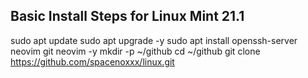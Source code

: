 ## Basic Install Steps for Linux Mint 21.1
sudo apt update 
sudo apt upgrade -y 
sudo apt install openssh-server neovim git neovim -y 
mkdir -p ~/github 
cd ~/github 
git clone https://github.com/spacenoxxx/linux.git
